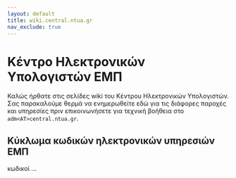 ```yaml
---
layout: default
title: wiki.central.ntua.gr
nav_exclude: true
---
```


# Κέντρο Ηλεκτρονικών Υπολογιστών ΕΜΠ

Καλώς ήρθατε στις σελίδες wiki του Κέντρου Ηλεκτρονικών Υπολογιστών. Σας παρακαλούμε θερμά να ενημερωθείτε εδώ για τις διάφορες παροχές και υπηρεσίες πριν επικοινωνήσετε για τεχνική βοήθεια στο `adm<AT>central.ntua.gr`.

## Κύκλωμα κωδικών ηλεκτρονικών υπηρεσιών ΕΜΠ

κωδικοί ...
